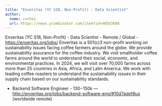 ```yaml
---
title: "Enveritas (YC S18, Non-Profit) : Data Scientist"
author:
  name: cuchoi
  url: https://news.ycombinator.com/item?id=40563608
---
```

Enveritas (YC S18, Non-Profit) - Data Scientist - Remote &#x2F; Global - <a href="https:&#x2F;&#x2F;enveritas.org&#x2F;jobs&#x2F;" rel="nofollow">https:&#x2F;&#x2F;enveritas.org&#x2F;jobs&#x2F;</a>
Enveritas is a 501(c)3 non-profit working on sustainability issues facing coffee farmers around the globe. We provide sustainability assurance for the coffee industry. We visit smallholder coffee farms around the world to understand their social, economic, and environmental practices. In 2024, we will visit over 70,000 farms across more than 25 countries in Asia, Africa, and Latin America. We work with leading coffee roasters to understand the sustainability issues in their supply chain based on our sustainability standards.

* Backend Software Engineer - $130-$150k — <a href="http:&#x2F;&#x2F;enveritas.org&#x2F;jobs&#x2F;backend-software-eng&#x2F;#10d7adef8us" rel="nofollow">http:&#x2F;&#x2F;enveritas.org&#x2F;jobs&#x2F;backend-software-eng&#x2F;#10d7adef8us</a> (worldwide remote)
